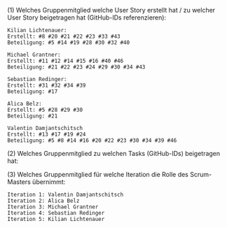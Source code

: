 (1) Welches Gruppenmitglied welche User Story erstellt hat / zu welcher User Story
beigetragen hat (GitHub-IDs referenzieren):
    
    Kilian Lichtenauer:
    Erstellt: #8 #20 #21 #22 #23 #33 #43
    Beteiligung: #5 #14 #19 #28 #30 #32 #40
    
    Michael Grantner:
    Erstellt: #11 #12 #14 #15 #16 #40 #46
    Beteiligung: #21 #22 #23 #24 #29 #30 #34 #43
    
    Sebastian Redinger:
    Erstellt: #31 #32 #34 #39
    Beteiligung: #17
    
    Alica Belz:
    Erstellt: #5 #28 #29 #30
    Beteiligung: #21
    
    Valentin Damjantschitsch
    Erstellt: #13 #17 #19 #24
    Beteiligung: #5 #8 #14 #16 #20 #22 #23 #30 #34 #39 #46

(2) Welches Gruppenmitglied zu welchen Tasks (GitHub-IDs) beigetragen hat:

(3) Welches Gruppenmitglied für welche Iteration die Rolle des Scrum-Masters übernimmt:

  	Iteration 1: Valentin Damjantschitsch
  	Iteration 2: Alica Belz
  	Iteration 3: Michael Grantner
  	Iteration 4: Sebastian Redinger
  	Iteration 5: Kilian Lichtenauer
